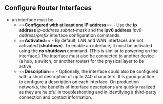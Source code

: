 ## Configure Router Interfaces
* an interface must be:
	* ==**Configured with at least one IP address**== - Use the **ip address** _ip-address subnet-mask_ and the **ipv6 address** _ipv6-address/prefix_ interface configuration commands.
	- ==**Activated**== - By default, LAN and WAN interfaces are not activated (**shutdown**). To enable an interface, it must be activated using the **no shutdown** command. (This is similar to powering on the interface.) The interface must also be connected to another device (a hub, a switch, or another router) for the physical layer to be active.
	- ==**Description**== - Optionally, the interface could also be configured with a short description of up to 240 characters. It is good practice to configure a description on each interface. On production networks, the benefits of interface descriptions are quickly realized as they are helpful in troubleshooting and in identifying a third-party connection and contact information.
